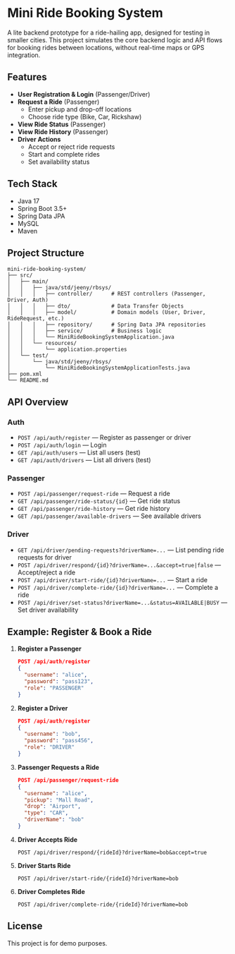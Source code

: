 # Mini Ride Booking System

A lite backend prototype for a ride-hailing app, designed for testing in smaller cities. This project simulates the core backend logic and API flows for booking rides between locations, without real-time maps or GPS integration.

## Features

- **User Registration & Login** (Passenger/Driver)
- **Request a Ride** (Passenger)
  - Enter pickup and drop-off locations
  - Choose ride type (Bike, Car, Rickshaw)
- **View Ride Status** (Passenger)
- **View Ride History** (Passenger)
- **Driver Actions**
  - Accept or reject ride requests
  - Start and complete rides
  - Set availability status

## Tech Stack
- Java 17
- Spring Boot 3.5+
- Spring Data JPA
- MySQL
- Maven

## Project Structure

```
mini-ride-booking-system/
├── src/
│   ├── main/
│   │   ├── java/std/jeeny/rbsys/
│   │   │   ├── controller/      # REST controllers (Passenger, Driver, Auth)
│   │   │   ├── dto/             # Data Transfer Objects
│   │   │   ├── model/           # Domain models (User, Driver, RideRequest, etc.)
│   │   │   ├── repository/      # Spring Data JPA repositories
│   │   │   ├── service/         # Business logic
│   │   │   └── MiniRideBookingSystemApplication.java
│   │   └── resources/
│   │       └── application.properties
│   └── test/
│       └── java/std/jeeny/rbsys/
│           └── MiniRideBookingSystemApplicationTests.java
├── pom.xml
└── README.md
```

## API Overview

### Auth
- `POST /api/auth/register` — Register as passenger or driver
- `POST /api/auth/login` — Login
- `GET /api/auth/users` — List all users (test)
- `GET /api/auth/drivers` — List all drivers (test)

### Passenger
- `POST /api/passenger/request-ride` — Request a ride
- `GET /api/passenger/ride-status/{id}` — Get ride status
- `GET /api/passenger/ride-history` — Get ride history
- `GET /api/passenger/available-drivers` — See available drivers

### Driver
- `GET /api/driver/pending-requests?driverName=...` — List pending ride requests for driver
- `POST /api/driver/respond/{id}?driverName=...&accept=true|false` — Accept/reject a ride
- `POST /api/driver/start-ride/{id}?driverName=...` — Start a ride
- `POST /api/driver/complete-ride/{id}?driverName=...` — Complete a ride
- `POST /api/driver/set-status?driverName=...&status=AVAILABLE|BUSY` — Set driver availability

## Example: Register & Book a Ride

1. **Register a Passenger**
   ```json
   POST /api/auth/register
   {
     "username": "alice",
     "password": "pass123",
     "role": "PASSENGER"
   }
   ```
2. **Register a Driver**
   ```json
   POST /api/auth/register
   {
     "username": "bob",
     "password": "pass456",
     "role": "DRIVER"
   }
   ```
3. **Passenger Requests a Ride**
   ```json
   POST /api/passenger/request-ride
   {
     "username": "alice",
     "pickup": "Mall Road",
     "drop": "Airport",
     "type": "CAR",
     "driverName": "bob"
   }
   ```
4. **Driver Accepts Ride**
   ```
   POST /api/driver/respond/{rideId}?driverName=bob&accept=true
   ```
5. **Driver Starts Ride**
   ```
   POST /api/driver/start-ride/{rideId}?driverName=bob
   ```
6. **Driver Completes Ride**
   ```
   POST /api/driver/complete-ride/{rideId}?driverName=bob
   ```
   
## License
This project is for demo purposes.
